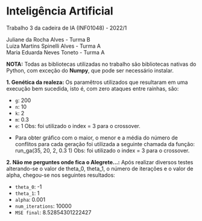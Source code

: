 # Inteligência Artificial
Trabalho 3 da cadeira de IA (INF01048) - 2022/1

Juliane da Rocha Alves - Turma B  
Luiza Martins Spinelli Alves - Turma A  
Maria Eduarda Neves Toneto - Turma A  

**NOTA:** Todas as bibliotecas utilizadas no trabalho são bibliotecas nativas do Python, com exceção do **Numpy**, que pode ser necessário instalar.

**1. Genética da realeza:** Os paramêtros utilizados que resultaram em uma execução bem sucedida, isto é, com zero ataques entre rainhas, são: 
   - ```g```: 200
   - ```n```: 10
   - ```k```: 2
   - ```m```: 0.3
   - ```e```: 1
Obs: foi utilizado o index = 3 para o crossover.

* Para obter gráfico com o maior, o menor e a média do número de conflitos para cada geração foi utilizada a seguinte chamada da função: run_ga(35, 20, 2, 0.3 1)
Obs: foi utilizado o index = 3 para o crossover.

**2. Não me perguntes onde fica o Alegrete...:** Após realizar diversos testes alterando-se o valor de theta_0, theta_1, o número de iterações e o valor de alpha, chegou-se nos seguintes resultados:
   
   - ```theta_0```: -1
   - ```theta_1```: 1
   - ```alpha```: 0.001
   - ```num_iterations```: 10000
   - ```MSE final```: 8.52854301222427
